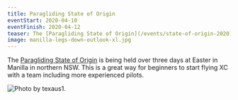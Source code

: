```yaml
---
title: Paragliding State of Origin
eventStart: 2020-04-10
eventFinish: 2020-04-12
teaser: The [Paragliding State of Origin](/events/state-of-origin-2020) is being held over three days at Easter in Manilla in northern NSW. This is a great way for beginners to start flying XC with a team including more experienced pilots.
image: manilla-legs-down-outlook-xl.jpg
---
```

The [Paragliding State of Origin](http://www.newcastleparaglidingclub.org.au/paragliding-state-of-origin-2020/) is being held over three days at Easter in Manilla in northern NSW. This is a great way for beginners to start flying XC with a team including more experienced pilots.

![Photo by [texaus1](https://www.flickr.com/photos/texaus1/13964511785/).](/images/manilla-legs-down-outlook-xl.jpg)

